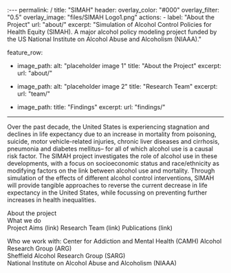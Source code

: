 :---
permalink: /
title: "SIMAH"
header:
  overlay_color: "#000"
  overlay_filter: "0.5"
  overlay_image: "files/SIMAH Logo1.png"
  actions:
    - label: "About the Project"
      url: "about/"
 excerpt: "Simulation of Alcohol Control Policies for Health Equity (SIMAH). A  major alcohol policy modeling project funded by the US National Institute on Alcohol Abuse and Alcoholism (NIAAA)."

feature_row:
  - image_path: 
    alt: "placeholder image 1"
    title: "About the Project"
    excerpt: 
    url: "about/"
    
  - image_path: 
    alt: "placeholder image 2"
    title: "Research Team"
    excerpt: 
    url: "team/"
    
  - image_path: 
    title: "Findings"
    excerpt: 
    url: "findings/"

---


Over the past decade, the United States is experiencing stagnation and declines in life expectancy due to an increase in mortality from poisoning, suicide, motor vehicle-related injuries, chronic liver diseases and cirrhosis, pneumonia and diabetes mellitus– for all of which alcohol use is a causal risk factor. The SIMAH project investigates the role of alcohol use in these developments, with a focus on socioeconomic status and race/ethnicity as modifying factors on the link between alcohol use and mortality. Through simulation of the effects of different alcohol control interventions, SIMAH will provide tangible approaches to reverse the current decrease in life expectancy in the United States, while focussing on preventing further increases in health inequalities.

About the project <br>
What we do <br>
Project Aims (link)
Research Team (link)
Publications (link)

Who we work with:
Center for Addiction and Mental Health (CAMH) 
Alcohol Research Group (ARG)  
Sheffield Alcohol Research Group (SARG)  
National Institute on Alcohol Abuse and Alcoholism (NIAAA)  


